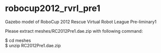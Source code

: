 # robocup2012_rvrl_pre1
Gazebo model of RoboCup 2012 Rescue Virtual Robot League Pre-liminary1  

Please extract meshes/RC2012Pre1.dae.zip with following command:  

  $ cd meshes  
  $ unzip RC2012Pre1.dae.zip  
